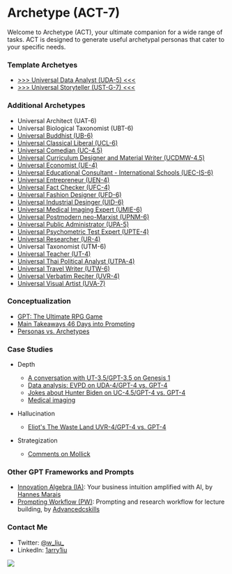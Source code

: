 # Archetype (ACT-7)

Welcome to Archetype (ACT), your ultimate companion for a wide range of tasks. ACT is designed to generate useful archetypal personas that cater to your specific needs.

### Template Archetyes

- [>>> Universal Data Analyst (UDA-5) <<<](https://chat.openai.com/share/5148b808-aef2-4f25-a703-34894c965aab)
- [>>> Universal Storyteller (UST-G-7) <<<](https://chat.openai.com/share/bd67324f-fff9-4f89-8cb8-f4452e5bd175)

### Additional Archetypes

- Universal Architect (UAT-6)
- Universal Biological Taxonomist (UBT-6)
- [Universal Buddhist (UB-6)](https://chat.openai.com/share/b90ff5ab-6b8c-4fe2-961a-b3f6e8d87b3c)
- [Universal Classical Liberal (UCL-6)](https://chat.openai.com/share/110e0089-65e1-4398-9327-cabad3a7db9e)
- [Universal Comedian (UC-4.5)](https://chat.openai.com/share/a3902477-ef5e-4280-85b7-6ba9050767e2)
- [Universal Curriculum Designer and Material Writer (UCDMW-4.5)](https://chat.openai.com/share/fc1eb7f0-b8d0-4c7b-ac1a-05f7cfc35d09)
- [Universal Economist (UE-4)](https://chat.openai.com/share/cca42f39-0fc6-46e9-9301-aa31090fbff2)
- [Universal Educational Consultant - International Schools (UEC-IS-6)](https://chat.openai.com/share/6c0f85f5-d04c-40e7-bd1f-9b93548c5da4)
- [Universal Entrepreneur (UEN-4)](https://chat.openai.com/share/ad11e07e-7261-4065-8cb4-29b0bf1e282f)
- [Universal Fact Checker (UFC-4)](https://chat.openai.com/share/1558c63b-218f-4b9e-a1f2-0dc1c6f803dc)
- [Universal Fashion Designer (UFD-6)](https://chat.openai.com/share/56f37770-1c21-4150-a80e-36c3a21bf295)
- [Universal Industrial Desinger (UID-6)](https://chat.openai.com/share/59c6719d-22ee-4056-aafa-114aeddbc783)
- [Universal Medical Imaging Expert (UMIE-6)](https://chat.openai.com/share/3f933360-acc7-4a96-bcc6-dda716a4d767)
- [Universal Postmodern neo-Marxist (UPNM-6)](https://chat.openai.com/share/1438c7d7-921e-4633-9c54-be75eecc0ec3)
- [Universal Public Administrator (UPA-5)](https://chat.openai.com/share/44c1543f-1d87-4cc3-92c0-1bff58271cd4)
- [Universal Psychometric Test Expert (UPTE-4)](https://chat.openai.com/share/d9e6d1e9-9206-49ad-8cbe-c148ffea6071)
- [Universal Researcher (UR-4)](https://chat.openai.com/share/88942916-beb0-4825-8885-444421e701e9)
- Universal Taxonomist (UTM-6)
- [Universal Teacher (UT-4)](https://chat.openai.com/share/4e00fd99-595d-4ae0-af80-a12b1de9537b)
- [Universal Thai Political Analyst (UTPA-4)](https://chat.openai.com/share/c28f6c2d-de67-44cb-9173-977f8384ddde)
- [Universal Travel Writer (UTW-6)](https://chat.openai.com/share/a131d443-17c1-4a13-b42a-5a34b66bf5db)
- [Universal Verbatim Reciter (UVR-4)](https://chat.openai.com/share/220fc9ee-f584-4905-8486-b9a1ca88c65c)
- [Universal Visual Artist (UVA-7)](https://chat.openai.com/share/8655d1fa-de97-49c2-a492-f2f179017a7d)

### Conceptualization

- [GPT: The Ultimate RPG Game](https://x.com/w_liu_/status/1663385882152554499)
- [Main Takeaways 46 Days into Prompting](https://github.com/1arry1iu/everything/blob/main/Thoughts/Main%20Takeaways%2046%20Days%20into%20Prompting.md)
- [Personas vs. Archetypes](https://github.com/1arry1iu/archetype/blob/main/Thoughts/Personas%20vs.%20Archetypes.md)

### Case Studies

- Depth
  - [A conversation with UT-3.5/GPT-3.5 on Genesis 1](https://github.com/1arry1iu/everything/blob/main/Case%20Studies/Depth/Conversation%20with%20Bible%20Teacher.md)
  - [Data analysis: EVPD on UDA-4/GPT-4 vs. GPT-4](https://github.com/1arry1iu/archetype/blob/main/Case%20Studies/Depth/EVPD%20on%20UDA-4%20vs.%20GPT-4.md)
  - [Jokes about Hunter Biden on UC-4.5/GPT-4 vs. GPT-4](https://github.com/1arry1iu/archetype/blob/main/Case%20Studies/Depth/Jokes%20about%20Hunter%20Biden.md)
  - [Medical imaging](https://x.com/w_liu_/status/1709926206521708959)

- Hallucination
  - [Eliot's The Waste Land UVR-4/GPT-4 vs. GPT-4](https://github.com/1arry1iu/archetype/blob/main/Case%20Studies/Hallucination/The%20Waste%20Land.md)
 
- Strategization
  - [Comments on Mollick](https://x.com/w_liu_/status/1708672278618374242)

### Other GPT Frameworks and Prompts

- [Innovation Algebra (IA)](https://innovationalgebra.com/): Your business intuition amplified with AI, by [Hannes Marais](https://twitter.com/HiDeeeps)
- [Prompting Workflow (PW)](https://github.com/dgcruzing/Prompting-Workflow): Prompting and research workflow for lecture building, by [Advancedcskills](https://twitter.com/advancedcskills)

### Contact Me

- Twitter: [@w_liu_](https://twitter.com/w_liu_)
- LinkedIn: [1arry1iu](https://www.linkedin.com/in/1arry1iu/)

![](https://github.com/1arry1iu/everything/blob/main/ET_Avatar.png)
